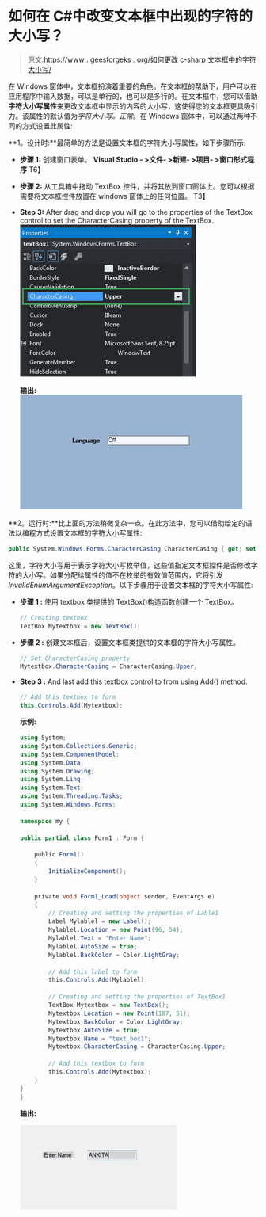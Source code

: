 # 如何在 C#中改变文本框中出现的字符的大小写？

> 原文:[https://www . geesforgeks . org/如何更改 c-sharp 文本框中的字符大小写/](https://www.geeksforgeeks.org/how-to-change-the-case-of-the-characters-present-in-the-textbox-in-c-sharp/)

在 Windows 窗体中，文本框扮演着重要的角色。在文本框的帮助下，用户可以在应用程序中输入数据，可以是单行的，也可以是多行的。在文本框中，您可以借助**字符大小写属性**来更改文本框中显示的内容的大小写，这使得您的文本框更具吸引力。该属性的默认值为*字符大小写。正常*。在 Windows 窗体中，可以通过两种不同的方式设置此属性:

**1。设计时:**最简单的方法是设置文本框的字符大小写属性，如下步骤所示:

*   **步骤 1:** 创建窗口表单。
    **Visual Studio - >文件- >新建- >项目- >窗口形式程序**
    T6】
*   **步骤 2:** 从工具箱中拖动 TextBox 控件，并将其放到窗口窗体上。您可以根据需要将文本框控件放置在 windows 窗体上的任何位置。
    T3】
*   **Step 3:** After drag and drop you will go to the properties of the TextBox control to set the CharacterCasing property of the TextBox.
    ![](img/926dd298b09d8a8ff55c5283a6007a78.png)

    **输出:**
    ![](img/6053b77493a681a5a145939ee6aff07f.png)

**2。运行时:**比上面的方法稍微复杂一点。在此方法中，您可以借助给定的语法以编程方式设置文本框的字符大小写属性:

```cs
public System.Windows.Forms.CharacterCasing CharacterCasing { get; set; }
```

这里，字符大小写用于表示字符大小写枚举值，这些值指定文本框控件是否修改字符的大小写。如果分配给属性的值不在枚举的有效值范围内，它将引发*InvalidEnumArgumentException*。以下步骤用于设置文本框的字符大小写属性:

*   **步骤 1 :** 使用 textbox 类提供的 TextBox()构造函数创建一个 TextBox。

    ```cs
    // Creating textbox
    TextBox Mytextbox = new TextBox();

    ```

*   **步骤 2 :** 创建文本框后，设置文本框类提供的文本框的字符大小写属性。

    ```cs
    // Set CharacterCasing property
    Mytextbox.CharacterCasing = CharacterCasing.Upper;

    ```

*   **Step 3 :** And last add this textbox control to from using Add() method.

    ```cs
    // Add this textbox to form
    this.Controls.Add(Mytextbox);

    ```

    **示例:**

    ```cs
    using System;
    using System.Collections.Generic;
    using System.ComponentModel;
    using System.Data;
    using System.Drawing;
    using System.Linq;
    using System.Text;
    using System.Threading.Tasks;
    using System.Windows.Forms;

    namespace my {

    public partial class Form1 : Form {

        public Form1()
        {
            InitializeComponent();
        }

        private void Form1_Load(object sender, EventArgs e)
        {
            // Creating and setting the properties of Lable1
            Label Mylablel = new Label();
            Mylablel.Location = new Point(96, 54);
            Mylablel.Text = "Enter Name";
            Mylablel.AutoSize = true;
            Mylablel.BackColor = Color.LightGray;

            // Add this label to form
            this.Controls.Add(Mylablel);

            // Creating and setting the properties of TextBox1
            TextBox Mytextbox = new TextBox();
            Mytextbox.Location = new Point(187, 51);
            Mytextbox.BackColor = Color.LightGray;
            Mytextbox.AutoSize = true;
            Mytextbox.Name = "text_box1";
            Mytextbox.CharacterCasing = CharacterCasing.Upper;

            // Add this textbox to form
            this.Controls.Add(Mytextbox);
        }
    }
    }
    ```

    **输出:**

    ![](img/366dc547f78d1c82b9b43c9995189185.png)